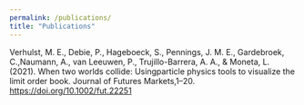 ```yaml
---
permalink: /publications/
title: "Publications"
---
```


Verhulst, M. E., Debie, P., Hageboeck, S., Pennings, J. M. E., Gardebroek, C.,Naumann, A., van Leeuwen, P., Trujillo-Barrera, A. A., & Moneta, L. (2021). When two worlds collide: Usingparticle physics tools to visualize the limit order book. Journal of Futures Markets,1–20. https://doi.org/10.1002/fut.22251
